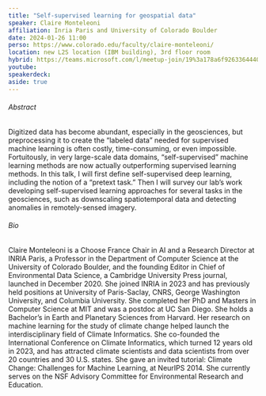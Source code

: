 ```yaml
---
title: "Self-supervised learning for geospatial data"
speaker: Claire Monteleoni
affiliation: Inria Paris and University of Colorado Boulder
date: 2024-01-26 11:00
perso: https://www.colorado.edu/faculty/claire-monteleoni/
location: new L2S location (IBM building), 3rd floor room
hybrid: https://teams.microsoft.com/l/meetup-join/19%3a178a6f926336444088eb120e42476f36%40thread.tacv2/1701957919479?context=%7b%22Tid%22%3a%2261f3e3b8-9b52-433a-a4eb-c67334ce54d5%22%2c%22Oid%22%3a%224d6c63a8-7eae-4099-804e-68bcb968bec0%22%7d
youtube: 
speakerdeck: 
aside: true
---
```


###### Abstract
Digitized data has become abundant, especially in the geosciences, but preprocessing it to create the “labeled data” needed for
supervised machine learning is often costly, time-consuming, or even impossible.
Fortuitously, in very large-scale data domains, “self-supervised” machine learning methods are now actually outperforming supervised learning methods.
In this talk, I will first define self-supervised deep learning, including the notion of a “pretext task.”
Then I will survey our lab’s work developing self-supervised learning approaches for several tasks in the geosciences,
such as downscaling spatiotemporal data and detecting anomalies in remotely-sensed imagery.


###### Bio
Claire Monteleoni is a Choose France Chair in AI and a Research Director at INRIA Paris, a Professor in the Department of Computer Science at the University of Colorado Boulder,
and the founding Editor in Chief of Environmental Data Science, a Cambridge University Press journal, launched in December 2020.
She joined INRIA in 2023 and has previously held positions at University of Paris-Saclay, CNRS, George Washington University, and Columbia University.
She completed her PhD and Masters in Computer Science at MIT and was a postdoc at UC San Diego. She holds a Bachelor’s in Earth and Planetary Sciences from Harvard.
Her research on machine learning for the study of climate change helped launch the interdisciplinary field of Climate Informatics.
She co-founded the International Conference on Climate Informatics, which turned 12 years old in 2023,
and has attracted climate scientists and data scientists from over 20 countries and 30 U.S. states.
She gave an invited tutorial: Climate Change: Challenges for Machine Learning, at NeurIPS 2014.
She currently serves on the NSF Advisory Committee for Environmental Research and Education.
